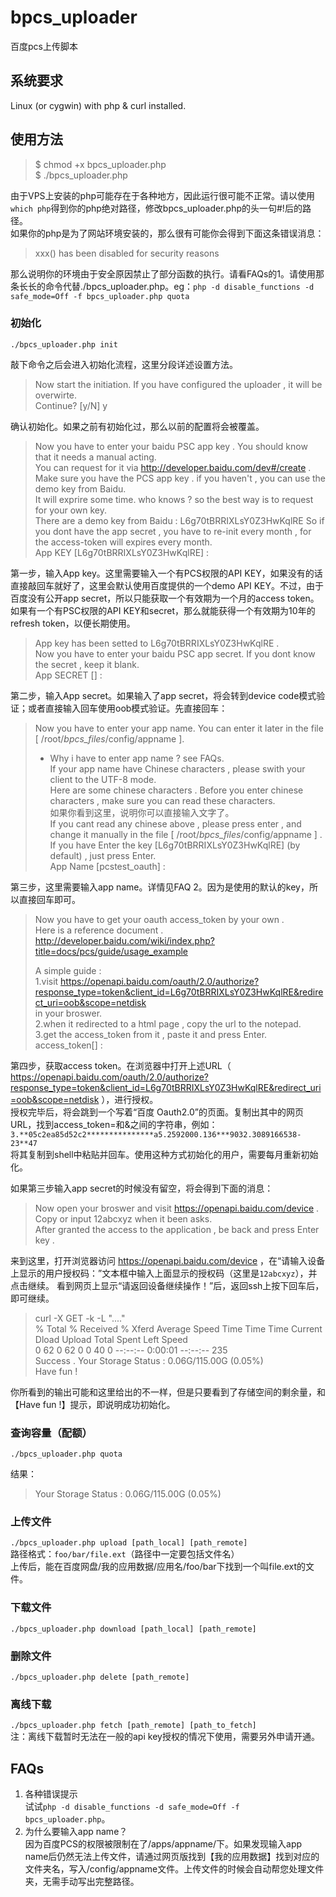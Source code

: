 bpcs_uploader
=============

百度pcs上传脚本

## 系统要求

Linux (or cygwin) with php & curl installed.

## 使用方法

> $ chmod +x bpcs_uploader.php  
> $ ./bpcs_uploader.php  

由于VPS上安装的php可能存在于各种地方，因此运行很可能不正常。请以使用`which php`得到你的php绝对路径，修改bpcs_uploader.php的头一句#!后的路径。  
如果你的php是为了网站环境安装的，那么很有可能你会得到下面这条错误消息：  

> xxx() has been disabled for security reasons  

那么说明你的环境由于安全原因禁止了部分函数的执行。请看FAQs的1。请使用那条长长的命令代替./bpcs_uploader.php。eg：`php -d disable_functions -d safe_mode=Off -f bpcs_uploader.php quota`  

### 初始化
`./bpcs_uploader.php init`  

敲下命令之后会进入初始化流程，这里分段详述设置方法。

> Now start the initiation. If you have configured the uploader , it will be overwirte.   
> Continue? [y/N] y

确认初始化。如果之前有初始化过，那么以前的配置将会被覆盖。 
 
> Now you have to enter your baidu PSC app key . You should know that it needs a manual acting.  
> You can request for it via http://developer.baidu.com/dev#/create .  
> Make sure you have the PCS app key . if you haven\'t , you can use the demo key from Baidu.  
> It will exprire some time. who knows ? so the best way is to request for your own key.  
> There are a demo key from Baidu : L6g70tBRRIXLsY0Z3HwKqlRE
> So if you dont have the app secret , you have to re-init every month , for the access-token will expires every month.  
> App KEY [L6g70tBRRIXLsY0Z3HwKqlRE] :  

第一步，输入App key。这里需要输入一个有PCS权限的API KEY，如果没有的话直接敲回车就好了，这里会默认使用百度提供的一个demo API KEY。不过，由于百度没有公开app secret，所以只能获取一个有效期为一个月的access token。如果有一个有PSC权限的API KEY和secret，那么就能获得一个有效期为10年的refresh token，以便长期使用。

> App key has been setted to L6g70tBRRIXLsY0Z3HwKqlRE .  
> Now you have to enter your baidu PSC app secret. If you dont know the secret , keep it blank.  
> App SECRET [] :  

第二步，输入App secret。如果输入了app secret，将会转到device code模式验证；或者直接输入回车使用oob模式验证。先直接回车：

> Now you have to enter your app name. You can enter it later in the file [ /root/_bpcs_files_/config/appname ].  
> * Why i have to enter app name ? see FAQs.  
> If your app name have Chinese characters , please swith your client to the UTF-8 mode.  
> Here are some chinese characters . Before you enter chinese characters , make sure you can read these characters.  
> 如果你看到这里，说明你可以直接输入文字了。  
> If you cant read any chinese above , please press enter , and change it manually in the file [ /root/_bpcs_files_/config/appname ] .  
> If you have Enter the key [L6g70tBRRIXLsY0Z3HwKqlRE] (by default) , just press Enter.  
> App Name [pcstest_oauth] :   

第三步，这里需要输入app name。详情见FAQ 2。因为是使用的默认的key，所以直接回车即可。

> Now you have to get your oauth access_token by your own .  
> Here is a reference document .  
> http://developer.baidu.com/wiki/index.php?title=docs/pcs/guide/usage_example  
>   
> A simple guide :   
> 1.visit https://openapi.baidu.com/oauth/2.0/authorize?response_type=token&client_id=L6g70tBRRIXLsY0Z3HwKqlRE&redirect_uri=oob&scope=netdisk  
> in your broswer.  
> 2.when it redirected to a html page , copy the url to the notepad.  
> 3.get the access_token from it , paste it and press Enter.  
> access_token[] :   

第四步，获取access token。在浏览器中打开上述URL（ https://openapi.baidu.com/oauth/2.0/authorize?response_type=token&client_id=L6g70tBRRIXLsY0Z3HwKqlRE&redirect_uri=oob&scope=netdisk ），进行授权。  
授权完毕后，将会跳到一个写着“百度 Oauth2.0”的页面。复制出其中的网页URL，找到access_token=和&之间的字符串，例如：
`3.**05c2ea85d52c2***************a5.2592000.136***9032.3089166538-23**47`  
将其复制到shell中粘贴并回车。使用这种方式初始化的用户，需要每月重新初始化。  

如果第三步输入app secret的时候没有留空，将会得到下面的消息：

> Now open your broswer and visit https://openapi.baidu.com/device .   
> Copy or input 12abcxyz when it been asks.  
> After granted the access to the application , be back and press Enter key .  

来到这里，打开浏览器访问 https://openapi.baidu.com/device ，在“请输入设备上显示的用户授权码：”文本框中输入上面显示的授权码（这里是`12abcxyz`），并点击继续。
看到网页上显示“请返回设备继续操作！”后，返回ssh上按下回车后，即可继续。  

> curl -X GET -k -L "...."  
>   % Total    % Received % Xferd  Average Speed   Time    Time     Time  Current  
>                                  Dload  Upload   Total   Spent    Left  Speed  
>   0    62    0    62    0     0     40      0 --:--:--  0:00:01 --:--:--   235  
> Success . Your Storage Status : 0.06G/115.00G (0.05%)  
> Have fun !  

你所看到的输出可能和这里给出的不一样，但是只要看到了存储空间的剩余量，和【Have fun !】提示，即说明成功初始化。

### 查询容量（配额）
`./bpcs_uploader.php quota`  

结果：  
> Your Storage Status : 0.06G/115.00G (0.05%)

### 上传文件
`./bpcs_uploader.php upload [path_local] [path_remote]`  
路径格式：`foo/bar/file.ext`（路径中一定要包括文件名）  
上传后，能在百度网盘/我的应用数据/应用名/foo/bar下找到一个叫file.ext的文件。

### 下载文件
`./bpcs_uploader.php download [path_local] [path_remote]` 

### 删除文件
`./bpcs_uploader.php delete [path_remote]` 

### 离线下载
`./bpcs_uploader.php fetch [path_remote] [path_to_fetch]`  
注：离线下载暂时无法在一般的api key授权的情况下使用，需要另外申请开通。

## FAQs
1. 各种错误提示  
试试`php -d disable_functions -d safe_mode=Off -f bpcs_uploader.php`。  
2. 为什么要输入app name？  
因为百度PCS的权限被限制在了/apps/appname/下。如果发现输入app name后仍然无法上传文件，请通过网页版找到【我的应用数据】找到对应的文件夹名，写入/config/appname文件。上传文件的时候会自动帮您处理文件夹，无需手动写出完整路径。